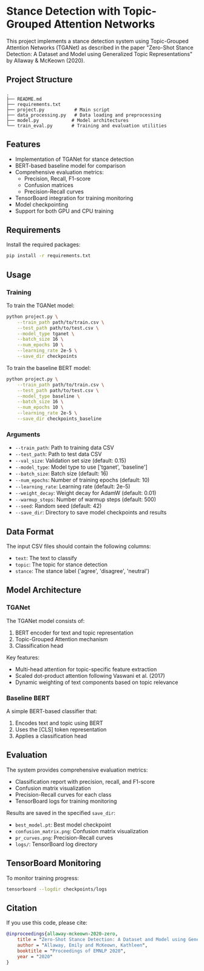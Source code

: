 # Stance Detection with Topic-Grouped Attention Networks

This project implements a stance detection system using Topic-Grouped Attention Networks (TGANet) as described in the paper "Zero-Shot Stance Detection: A Dataset and Model using Generalized Topic Representations" by Allaway & McKeown (2020).

## Project Structure

```
.
├── README.md
├── requirements.txt
├── project.py           # Main script
├── data_processing.py   # Data loading and preprocessing
├── model.py            # Model architectures
└── train_eval.py       # Training and evaluation utilities
```

## Features

- Implementation of TGANet for stance detection
- BERT-based baseline model for comparison
- Comprehensive evaluation metrics:
  - Precision, Recall, F1-score
  - Confusion matrices
  - Precision-Recall curves
- TensorBoard integration for training monitoring
- Model checkpointing
- Support for both GPU and CPU training

## Requirements

Install the required packages:

```bash
pip install -r requirements.txt
```

## Usage

### Training

To train the TGANet model:

```bash
python project.py \
    --train_path path/to/train.csv \
    --test_path path/to/test.csv \
    --model_type tganet \
    --batch_size 16 \
    --num_epochs 10 \
    --learning_rate 2e-5 \
    --save_dir checkpoints
```

To train the baseline BERT model:

```bash
python project.py \
    --train_path path/to/train.csv \
    --test_path path/to/test.csv \
    --model_type baseline \
    --batch_size 16 \
    --num_epochs 10 \
    --learning_rate 2e-5 \
    --save_dir checkpoints_baseline
```

### Arguments

- `--train_path`: Path to training data CSV
- `--test_path`: Path to test data CSV
- `--val_size`: Validation set size (default: 0.15)
- `--model_type`: Model type to use ['tganet', 'baseline']
- `--batch_size`: Batch size (default: 16)
- `--num_epochs`: Number of training epochs (default: 10)
- `--learning_rate`: Learning rate (default: 2e-5)
- `--weight_decay`: Weight decay for AdamW (default: 0.01)
- `--warmup_steps`: Number of warmup steps (default: 500)
- `--seed`: Random seed (default: 42)
- `--save_dir`: Directory to save model checkpoints and results

## Data Format

The input CSV files should contain the following columns:
- `text`: The text to classify
- `topic`: The topic for stance detection
- `stance`: The stance label ('agree', 'disagree', 'neutral')

## Model Architecture

### TGANet

The TGANet model consists of:
1. BERT encoder for text and topic representation
2. Topic-Grouped Attention mechanism
3. Classification head

Key features:
- Multi-head attention for topic-specific feature extraction
- Scaled dot-product attention following Vaswani et al. (2017)
- Dynamic weighting of text components based on topic relevance

### Baseline BERT

A simple BERT-based classifier that:
1. Encodes text and topic using BERT
2. Uses the [CLS] token representation
3. Applies a classification head

## Evaluation

The system provides comprehensive evaluation metrics:
- Classification report with precision, recall, and F1-score
- Confusion matrix visualization
- Precision-Recall curves for each class
- TensorBoard logs for training monitoring

Results are saved in the specified `save_dir`:
- `best_model.pt`: Best model checkpoint
- `confusion_matrix.png`: Confusion matrix visualization
- `pr_curves.png`: Precision-Recall curves
- `logs/`: TensorBoard log directory

## TensorBoard Monitoring

To monitor training progress:

```bash
tensorboard --logdir checkpoints/logs
```

## Citation

If you use this code, please cite:

```bibtex
@inproceedings{allaway-mckeown-2020-zero,
    title = "Zero-Shot Stance Detection: A Dataset and Model using Generalized Topic Representations",
    author = "Allaway, Emily and McKeown, Kathleen",
    booktitle = "Proceedings of EMNLP 2020",
    year = "2020"
}
``` 